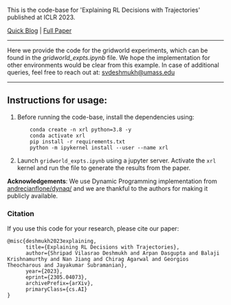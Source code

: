 This is the code-base for 'Explaining RL Decisions with Trajectories' published at ICLR 2023.

[Quick Blog](https://sites.google.com/view/iclr2023-rl-traj-attribution/home/) |  [Full Paper](https://arxiv.org/abs/2305.04073)

---
Here we provide the code for the gridworld experiments, which can be found in the _gridworld_expts.ipynb_ file. We hope the implementation for other environments would be clear from this example. In case of additional queries, feel free to reach out at: svdeshmukh@umass.edu

---

## Instructions for usage:

1. Before running the code-base, install the dependencies using:
    ```
        conda create -n xrl python=3.8 -y
        conda activate xrl
        pip install -r requirements.txt
        python -m ipykernel install --user --name xrl
    ```

2. Launch `gridworld_expts.ipynb` using a jupyter server. Activate the `xrl` kernel and run the file to generate the results from the paper.

__Acknowledgements__: We use Dynamic Programming implementation from [andrecianflone/dynaq/](https://github.com/andrecianflone/dynaq/) and we are thankful to the authors for making it publicly available.

### Citation

If you use this code for your research, please cite our paper:

```
@misc{deshmukh2023explaining,
      title={Explaining RL Decisions with Trajectories}, 
      author={Shripad Vilasrao Deshmukh and Arpan Dasgupta and Balaji Krishnamurthy and Nan Jiang and Chirag Agarwal and Georgios Theocharous and Jayakumar Subramanian},
      year={2023},
      eprint={2305.04073},
      archivePrefix={arXiv},
      primaryClass={cs.AI}
}
```
